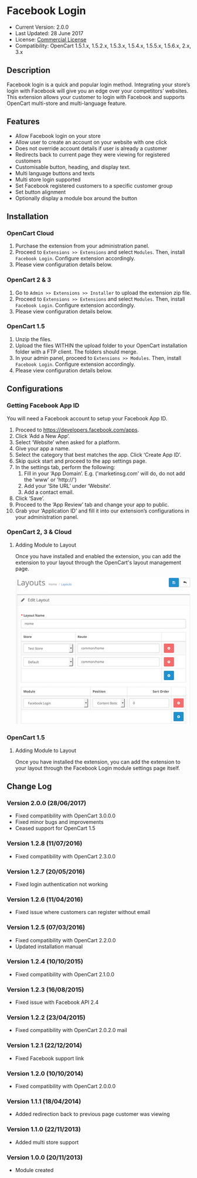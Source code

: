 # Facebook Login

* Current Version: 2.0.0
* Last Updated: 28 June 2017
* License: [Commercial License][1]
* Compatibility: OpenCart 1.5.1.x, 1.5.2.x, 1.5.3.x, 1.5.4.x, 1.5.5.x, 1.5.6.x, 2.x, 3.x


[1]: https://www.marketinsg.com/usage-license

## Description

Facebook login is a quick and popular login method. Integrating your store’s login with Facebook will give you an edge over your competitors’ websites. This extension allows your customer to login with Facebook and supports OpenCart multi-store and multi-language feature.

## Features

* Allow Facebook login on your store
* Allow user to create an account on your website with one click
* Does not override account details if user is already a customer
* Redirects back to current page they were viewing for registered customers
* Customisable button, heading, and display text.
* Multi language buttons and texts
* Multi store login supported
* Set Facebook registered customers to a specific customer group
* Set button alignment
* Optionally display a module box around the button

## Installation

### OpenCart Cloud

1. Purchase the extension from your administration panel.
2. Proceed to `Extensions >> Extensions` and select `Modules`. Then, install `Facebook Login`. Configure extension accordingly.
3. Please view configuration details below.

### OpenCart 2 & 3

1. Go to `Admin >> Extensions >> Installer` to upload the extension zip file.
2. Proceed to `Extensions >> Extensions` and select `Modules`. Then, install `Facebook Login`. Configure extension accordingly.
3. Please view configuration details below.

### OpenCart 1.5

1. Unzip the files.
2. Upload the files WITHIN the upload folder to your OpenCart installation folder with a FTP client. The folders should merge.
3. In your admin panel, proceed to `Extensions >> Modules`. Then, install `Facebook Login`. Configure extension accordingly.
4. Please view configuration details below.

## Configurations

### Getting Facebook App ID

You will need a Facebook account to setup your Facebook App ID.

1. Proceed to https://developers.facebook.com/apps.
2. Click ‘Add a New App’.
3. Select ‘Website’ when asked for a platform.
4. Give your app a name.
5. Select the category that best matches the app. Click ‘Create App ID’.
6. Skip quick start and proceed to the app settings page.
7. In the settings tab, perform the following:
	1. Fill in your ‘App Domain’. E.g. ('marketinsg.com' will do, do not add the 'www' or 'http://')
	2. Add your ‘Site URL’ under ‘Website’.
	3. Add a contact email.
8. Click ‘Save’.
9. Proceed to the ‘App Review’ tab and change your app to public.
10. Grab your ‘Application ID’ and fill it into our extension’s configurations in your administration panel.

### OpenCart 2, 3 & Cloud

1. Adding Module to Layout

	Once you have installed and enabled the extension, you can add the extension to your layout through the OpenCart's layout management page.

	![Screenshot](images/facebook-login/image-1.png)

### OpenCart 1.5

1. Adding Module to Layout

	Once you have installed the extension, you can add the extension to your layout through the Facebook Login module settings page itself.

## Change Log

### Version 2.0.0 (28/06/2017)
* Fixed compatibility with OpenCart 3.0.0.0
* Fixed minor bugs and improvements
* Ceased support for OpenCart 1.5
### Version 1.2.8 (11/07/2016)
* Fixed compatibility with OpenCart 2.3.0.0
### Version 1.2.7 (20/05/2016)
* Fixed login authentication not working
### Version 1.2.6 (11/04/2016)
* Fixed issue where customers can register without email
### Version 1.2.5 (07/03/2016)
* Fixed compatibility with OpenCart 2.2.0.0
* Updated installation manual
### Version 1.2.4 (10/10/2015)
* Fixed compatibility with OpenCart 2.1.0.0
### Version 1.2.3 (16/08/2015)
* Fixed issue with Facebook API 2.4
### Version 1.2.2 (23/04/2015)
* Fixed compatibility with OpenCart 2.0.2.0 mail
### Version 1.2.1 (22/12/2014)
* Fixed Facebook support link
### Version 1.2.0 (10/10/2014)
* Fixed compatibility with OpenCart 2.0.0.0
### Version 1.1.1 (18/04/2014)
* Added redirection back to previous page customer was viewing
### Version 1.1.0 (22/11/2013)
* Added multi store support
### Version 1.0.0 (20/11/2013)
* Module created